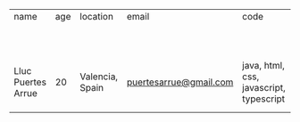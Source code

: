 <!--
## Hi there 👋

**llucxdev/llucxdev** is a ✨ _special_ ✨ repository because its `README.md` (this file) appears on your GitHub profile.

Here are some ideas to get you started:

- 🔭 I’m currently working on ...
- 🌱 I’m currently learning ...
- 👯 I’m looking to collaborate on ...
- 🤔 I’m looking for help with ...
- 💬 Ask me about ...
- 📫 How to reach me: ...
- 😄 Pronouns: ...
- ⚡ Fun fact: ...
-->

| | | | | | | | | | |
|-|-|-|-|-|-|-|-|-|-|
|name|age|location|email|code|thechnologies| | | |currentOccupation|
| | | | | |frontEnd| |backEnd|databases| |
| | | | | |typescript|css|java| | |
|Lluc Puertes Arrue|20|Valencia, Spain|puertesarrue@gmail.com|java, html, css, javascript, typescript|Angular, React|Bootstrap, Tailwind|SpringBoot|MySQL, MongoDB, PostgreSQL, Hibernate, Prisma|studying and carrying out my personal projects. open to new job opportunities|
